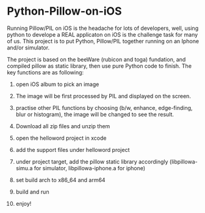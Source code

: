 # Python-Pillow-on-iOS
Running Pillow/PIL on iOS is the headache for lots of developers, well, using python to develope a REAL applicaton on iOS is the challenge
task for many of us. This project is to put Python, Pillow/PIL together running on an Iphone and/or simulator. 

The project is based on the beeWare (rubicon and toga) fundation, and compiled pillow as static library, then use pure Python code to finish. 
The key functions are as following:

1. open iOS album to pick an image
2. The image will be first processed by PIL and displayed on the screen.
3. practise other PIL functions by choosing (b/w, enhance, edge-finding, blur or histogram), the image will be changed to see the result. 

1. Download all zip files and unzip them
2. open the helloword project in xcode
3. add the support files under helloword project
4. under project target, add the pillow static library accordingly (libpillowa-simu.a for simulator, libpillowa-iphone.a for iphone)
5. set build arch to x86_64 and arm64
6. build and run
7. enjoy!
